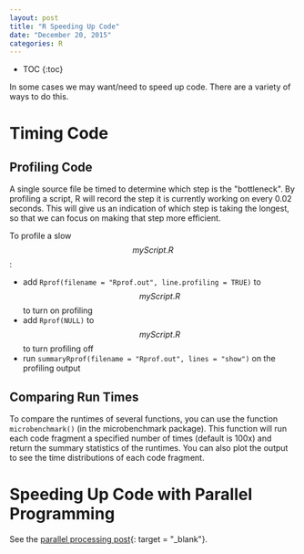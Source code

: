 ```yaml
---
layout: post
title: "R Speeding Up Code"
date: "December 20, 2015"
categories: R
---
```


* TOC
{:toc}



In some cases we may want/need to speed up code. There are a variety of ways to do this.

# Timing Code

## Profiling Code
A single source file be timed to determine which step is the "bottleneck". By profiling a script, R will record the step it is currently working on every 0.02 seconds. This will give us an indication of which step is taking the longest, so that we can focus on making that step more efficient.

To profile a slow $$myScript.R$$:

* add `Rprof(filename = "Rprof.out", line.profiling = TRUE)` to $$myScript.R$$ to turn on profiling
* add `Rprof(NULL)` to $$myScript.R$$ to turn profiling off
* run `summaryRprof(filename = "Rprof.out", lines = "show")` on the profiling output

## Comparing Run Times
To compare the runtimes of several functions, you can use the function `microbenchmark()` (in the microbenchmark package). This function will run each code fragment a specified number of times (default is 100x) and return the summary statistics of the runtimes. You can also plot the output to see the time distributions of each code fragment. 

# Speeding Up Code with Parallel Programming
See the [parallel processing post][parallel_processing_post]{: target = "_blank"}.

[parallel_processing_post]: http://jnguyen92.github.io/nhuyhoa//2015/10/Apply-Parallel-Processing.html#parallel-processing
